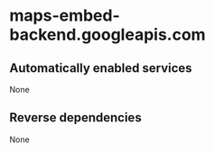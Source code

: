 # maps-embed-backend.googleapis.com

## Automatically enabled services

None

## Reverse dependencies

None
